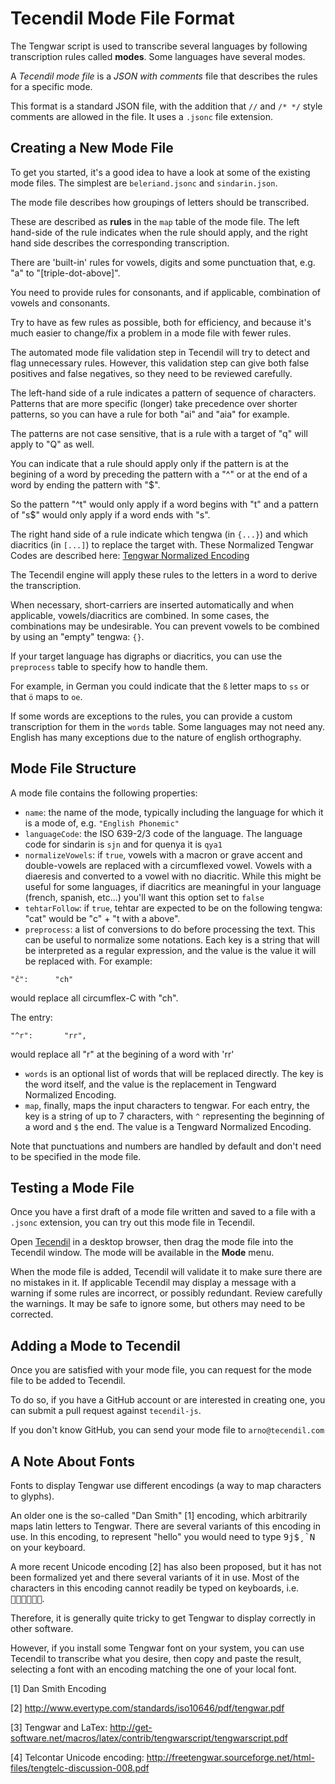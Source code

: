 # Tecendil Mode File Format

The Tengwar script is used to transcribe several languages by following
transcription rules called **modes**. Some languages have several modes.

A _Tecendil mode file_ is a _JSON with comments_ file that describes the rules
for a specific mode.

This format is a standard JSON file, with the addition that `//` and `/* */`
style comments are allowed in the file. It uses a `.jsonc` file extension.

## Creating a New Mode File

To get you started, it's a good idea to have a look at some of the existing mode
files. The simplest are `beleriand.jsonc` and `sindarin.json`.

The mode file describes how groupings of letters should be transcribed.

These are described as **rules** in the `map` table of the mode file. The left
hand-side of the rule indicates when the rule should apply, and the right hand
side describes the corresponding transcription.

There are 'built-in' rules for vowels, digits and some punctuation that, e.g.
"a" to "\[triple-dot-above\]".

You need to provide rules for consonants, and if applicable, combination of
vowels and consonants.

Try to have as few rules as possible, both for efficiency, and because it's much
easier to change/fix a problem in a mode file with fewer rules.

The automated mode file validation step in Tecendil will try to detect and flag
unnecessary rules. However, this validation step can give both false positives
and false negatives, so they need to be reviewed carefully.

The left-hand side of a rule indicates a pattern of sequence of characters.
Patterns that are more specific (longer) take precedence over shorter patterns,
so you can have a rule for both "ai" and "aia" for example.

The patterns are not case sensitive, that is a rule with a target of "q" will
apply to "Q" as well.

You can indicate that a rule should apply only if the pattern is at the begining
of a word by preceding the pattern with a "^" or at the end of a word by ending
the pattern with "$".

So the pattern "^t" would only apply if a word begins with "t" and a pattern of
"s$" would only apply if a word ends with "s".

The right hand side of a rule indicate which tengwa (in `{...}`) and which
diacritics (in `[...]`) to replace the target with. These Normalized Tengwar
Codes are described here:
[Tengwar Normalized Encoding](https://www.tecendil.com/inside-tecendil/)

The Tecendil engine will apply these rules to the letters in a word to derive
the transcription.

When necessary, short-carriers are inserted automatically and when applicable,
vowels/diacritics are combined. In some cases, the combinations may be
undesirable. You can prevent vowels to be combined by using an "empty" tengwa:
`{}`.

If your target language has digraphs or diacritics, you can use the `preprocess`
table to specify how to handle them.

For example, in German you could indicate that the `ß` letter maps to `ss` or
that `ö` maps to `oe`.

If some words are exceptions to the rules, you can provide a custom
transcription for them in the `words` table. Some languages may not need any.
English has many exceptions due to the nature of english orthography.

## Mode File Structure

A mode file contains the following properties:

- `name`: the name of the mode, typically including the language for which it is
  a mode of, e.g. `"English Phonemic"`
- `languageCode`: the ISO 639-2/3 code of the language. The language code for
  sindarin is `sjn` and for quenya it is `qya1`
- `normalizeVowels`: if `true`, vowels with a macron or grave accent and
  double-vowels are replaced with a circumflexed vowel. Vowels with a diaeresis
  and converted to a vowel with no diacritic. While this might be useful for
  some languages, if diacritics are meaningful in your language (french,
  spanish, etc...) you'll want this option set to `false`
- `tehtarFollow`: if `true`, tehtar are expected to be on the following tengwa:
  "cat" would be "c" + "t with a above".
- `preprocess`: a list of conversions to do before processing the text. This can
  be useful to normalize some notations. Each key is a string that will be
  interpreted as a regular expression, and the value is the value it will be
  replaced with. For example:

```
"ĉ":      "ch"
```

would replace all circumflex-C with "ch".

The entry:

```
"^r":       "rr",
```

would replace all "r" at the begining of a word with 'rr'

- `words` is an optional list of words that will be replaced directly. The key
  is the word itself, and the value is the replacement in Tengward Normalized
  Encoding.
- `map`, finally, maps the input characters to tengwar. For each entry, the key
  is a string of up to 7 characters, with `^` representing the beginning of a
  word and `$` the end. The value is a Tengward Normalized Encoding.

Note that punctuations and numbers are handled by default and don't need to be
specified in the mode file.

## Testing a Mode File

Once you have a first draft of a mode file written and saved to a file with a
`.jsonc` extension, you can try out this mode file in Tecendil.

Open [Tecendil](https://tecendil.com) in a desktop browser, then drag the mode
file into the Tecendil window. The mode will be available in the **Mode** menu.

When the mode file is added, Tecendil will validate it to make sure there are no
mistakes in it. If applicable Tecendil may display a message with a warning if
some rules are incorrect, or possibly redundant. Review carefully the warnings.
It may be safe to ignore some, but others may need to be corrected.

## Adding a Mode to Tecendil

Once you are satisfied with your mode file, you can request for the mode file to
be added to Tecendil.

To do so, if you have a GitHub account or are interested in creating one, you
can submit a pull request against `tecendil-js`.

If you don't know GitHub, you can send your mode file to `arno@tecendil.com`

## A Note About Fonts

Fonts to display Tengwar use different encodings (a way to map characters to
glyphs).

An older one is the so-called "Dan Smith" [1] encoding, which arbitrarily maps
latin letters to Tengwar. There are several variants of this encoding in use. In
this encoding, to represent "hello" you would need to type <kbd>9j$¸`N</kbd> on
your keyboard.

A more recent Unicode encoding [2] has also been proposed, but it has not been
formalized yet and there several variants of it in use. Most of the characters
in this encoding cannot readily be typed on keyboards, i.e. <kbd></kbd>.

Therefore, it is generally quite tricky to get Tengwar to display correctly in
other software.

However, if you install some Tengwar font on your system, you can use Tecendil
to transcribe what you desire, then copy and paste the result, selecting a font
with an encoding matching the one of your local font.

[1] Dan Smith Encoding

[2] http://www.evertype.com/standards/iso10646/pdf/tengwar.pdf

[3] Tengwar and LaTex:
http://get-software.net/macros/latex/contrib/tengwarscript/tengwarscript.pdf

[4] Telcontar Unicode encoding:
http://freetengwar.sourceforge.net/html-files/tengtelc-discussion-008.pdf
